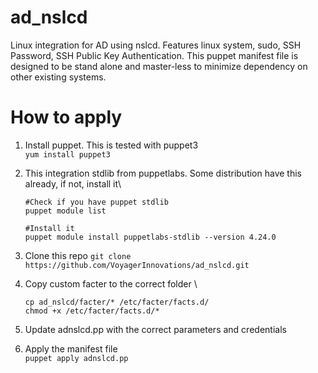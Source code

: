 # ad_nslcd
Linux integration for AD using nslcd. Features linux system, sudo, SSH Password, SSH Public Key Authentication. This puppet manifest file is designed to be stand alone and master-less to minimize dependency on other existing systems.


# How to apply
  1. Install puppet. This is tested with puppet3\
     `yum install puppet3`
     
  2. This integration stdlib from puppetlabs. Some distribution have this already, if not, install it\
     ```
     #Check if you have puppet stdlib
     puppet module list
     
     #Install it
     puppet module install puppetlabs-stdlib --version 4.24.0
     ```
  3. Clone this repo
     `git clone https://github.com/VoyagerInnovations/ad_nslcd.git`
  4. Copy custom facter to the correct folder \
      ```
      cp ad_nslcd/facter/* /etc/facter/facts.d/
      chmod +x /etc/facter/facts.d/*
      ```
  5. Update adnslcd.pp with the correct parameters and credentials
  6. Apply the manifest file\
     `puppet apply adnslcd.pp`
